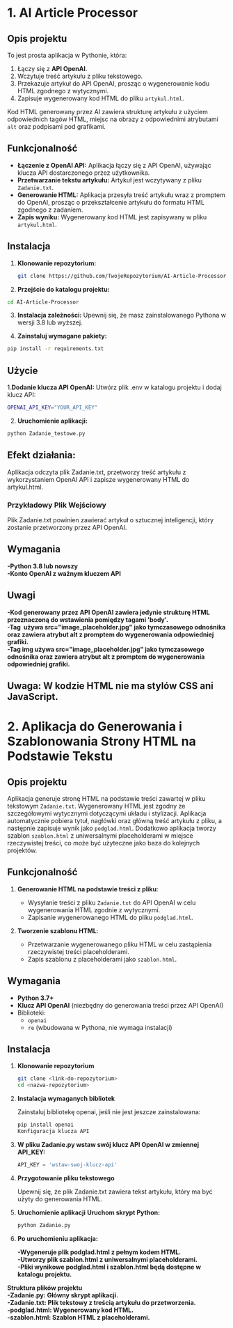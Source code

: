# 1. AI Article Processor

## Opis projektu

To jest prosta aplikacja w Pythonie, która:
1. Łączy się z **API OpenAI**.
2. Wczytuje treść artykułu z pliku tekstowego.
3. Przekazuje artykuł do API OpenAI, prosząc o wygenerowanie kodu HTML zgodnego z wytycznymi.
4. Zapisuje wygenerowany kod HTML do pliku `artykul.html`.

Kod HTML generowany przez AI zawiera strukturę artykułu z użyciem odpowiednich tagów HTML, miejsc na obrazy z odpowiednimi atrybutami `alt` oraz podpisami pod grafikami.

## Funkcjonalność

- **Łączenie z OpenAI API:** Aplikacja łączy się z API OpenAI, używając klucza API dostarczonego przez użytkownika.
- **Przetwarzanie tekstu artykułu:** Artykuł jest wczytywany z pliku `Zadanie.txt`.
- **Generowanie HTML:** Aplikacja przesyła treść artykułu wraz z promptem do OpenAI, prosząc o przekształcenie artykułu do formatu HTML zgodnego z zadaniem.
- **Zapis wyniku:** Wygenerowany kod HTML jest zapisywany w pliku `artykul.html`.

## Instalacja

1. **Klonowanie repozytorium:**
   ```bash
   git clone https://github.com/TwojeRepozytorium/AI-Article-Processor.git
   ```
2. **Przejście do katalogu projektu:**
  ```bash
  cd AI-Article-Processor
  ```
3. **Instalacja zależności:**
  Upewnij się, że masz zainstalowanego Pythona w wersji 3.8 lub wyższej.

4. **Zainstaluj wymagane pakiety:**
  ```bash
  pip install -r requirements.txt
  ```
## Użycie

1.**Dodanie klucza API OpenAI:**
  Utwórz plik .env w katalogu projektu i dodaj klucz API:
  ```bash
  OPENAI_API_KEY="YOUR_API_KEY"
  ```
2. **Uruchomienie aplikacji:**
  ```bash
  python Zadanie_testowe.py
  ```
## Efekt działania:
  Aplikacja odczyta plik Zadanie.txt, przetworzy treść artykułu z wykorzystaniem OpenAI API i zapisze wygenerowany HTML do artykul.html.

### Przykładowy Plik Wejściowy
  Plik Zadanie.txt powinien zawierać artykuł o sztucznej inteligencji, który zostanie przetworzony przez API OpenAI.

## Wymagania
  **-Python 3.8 lub nowszy**<br>
  **-Konto OpenAI z ważnym kluczem API**<br>

## Uwagi
  **-Kod generowany przez API OpenAI zawiera jedynie strukturę HTML przeznaczoną do wstawienia pomiędzy tagami 'body'.**<br>
  **-Tag <img> używa src="image_placeholder.jpg" jako tymczasowego odnośnika oraz zawiera atrybut alt z promptem do wygenerowania odpowiedniej grafiki.**<br>
  **-Tag img używa src="image_placeholder.jpg" jako tymczasowego odnośnika oraz zawiera atrybut alt z promptem do wygenerowania odpowiedniej grafiki.**<br>

## Uwaga: W kodzie HTML nie ma stylów CSS ani JavaScript.

# 2. Aplikacja do Generowania i Szablonowania Strony HTML na Podstawie Tekstu

## Opis projektu

Aplikacja generuje stronę HTML na podstawie treści zawartej w pliku tekstowym `Zadanie.txt`. Wygenerowany HTML jest zgodny ze szczegółowymi wytycznymi dotyczącymi układu i stylizacji. Aplikacja automatycznie pobiera tytuł, nagłówki oraz główną treść artykułu z pliku, a następnie zapisuje wynik jako `podglad.html`. Dodatkowo aplikacja tworzy szablon `szablon.html` z uniwersalnymi placeholderami w miejsce rzeczywistej treści, co może być użyteczne jako baza do kolejnych projektów.

## Funkcjonalność

1. **Generowanie HTML na podstawie treści z pliku**:
   - Wysyłanie treści z pliku `Zadanie.txt` do API OpenAI w celu wygenerowania HTML zgodnie z wytycznymi.
   - Zapisanie wygenerowanego HTML do pliku `podglad.html`.

2. **Tworzenie szablonu HTML**:
   - Przetwarzanie wygenerowanego pliku HTML w celu zastąpienia rzeczywistej treści placeholderami.
   - Zapis szablonu z placeholderami jako `szablon.html`.

## Wymagania

- **Python 3.7+**
- **Klucz API OpenAI** (niezbędny do generowania treści przez API OpenAI)
- Biblioteki:
  - `openai`
  - `re` (wbudowana w Pythona, nie wymaga instalacji)

## Instalacja

1. **Klonowanie repozytorium**
   ```bash
   git clone <link-do-repozytorium>
   cd <nazwa-repozytorium>

2. **Instalacja wymaganych bibliotek**

   Zainstaluj bibliotekę openai, jeśli nie jest jeszcze zainstalowana:

   ```bash
   pip install openai
   Konfiguracja klucza API
   ```

3. **W pliku Zadanie.py wstaw swój klucz API OpenAI w zmiennej API_KEY:**

   ```python
   API_KEY = 'wstaw-swoj-klucz-api'
   ```
   
4. **Przygotowanie pliku tekstowego**<br>

   Upewnij się, że plik Zadanie.txt zawiera tekst artykułu, który ma być użyty do generowania HTML.

5. **Uruchomienie aplikacji**
      **Uruchom skrypt Python:**
   
   ```bash
   python Zadanie.py
   ```
   
7. **Po uruchomieniu aplikacja:**

      **-Wygeneruje plik podglad.html z pełnym kodem HTML.**<br>
      **-Utworzy plik szablon.html z uniwersalnymi placeholderami.**<br>
      **-Pliki wynikowe podglad.html i szablon.html będą dostępne w katalogu projektu.**<br>

**Struktura plików projektu**<br>
   **-Zadanie.py: Główny skrypt aplikacji.**<br>
   **-Zadanie.txt: Plik tekstowy z treścią artykułu do przetworzenia.**<br>
   **-podglad.html: Wygenerowany kod HTML.**<br>
   **-szablon.html: Szablon HTML z placeholderami.**<br>

